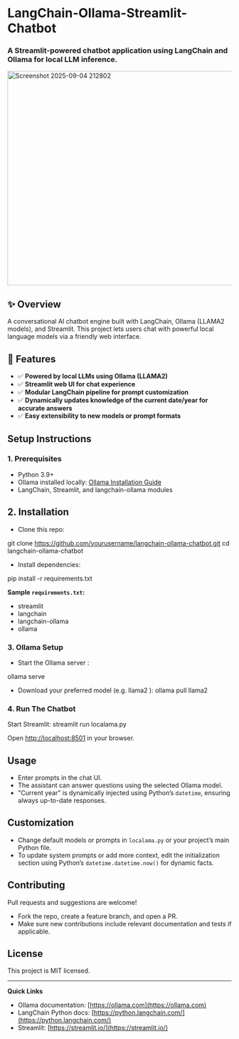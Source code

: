 # LangChain-Ollama-Streamlit-Chatbot

### A Streamlit-powered chatbot application using LangChain and Ollama for local LLM inference.

<img width="1133" height="481" alt="Screenshot 2025-09-04 212802" src="https://github.com/user-attachments/assets/6d888f3d-2fbd-4a0f-90a2-53a17a1e08e2" />

## ✨ Overview
   A conversational AI chatbot engine built with LangChain, Ollama (LLAMA2 models), and Streamlit. This project lets users chat with powerful local language models via a friendly web interface.

## 🌟 Features
- ✅ **Powered by local LLMs using Ollama (LLAMA2)**
- ✅ **Streamlit web UI for chat experience**
- ✅ **Modular LangChain pipeline for prompt customization**
- ✅ **Dynamically updates knowledge of the current date/year for accurate answers**
- ✅ **Easy extensibility to new models or prompt formats**

## Setup Instructions

### 1. Prerequisites

- Python 3.9+
- Ollama installed locally: [Ollama Installation Guide](https://ollama.com)
- LangChain, Streamlit, and langchain-ollama modules


## 2. Installation

- Clone this repo:

git clone https://github.com/yourusername/langchain-ollama-chatbot.git
cd langchain-ollama-chatbot

- Install dependencies:
  
pip install -r requirements.txt


**Sample `requirements.txt`:**


- streamlit
- langchain
- langchain-ollama
- ollama


### 3. Ollama Setup

- Start the Ollama server : 

ollama serve

- Download your preferred model (e.g. llama2 ): ollama pull llama2


### 4. Run The Chatbot

Start Streamlit: streamlit run localama.py

Open [http://localhost:8501](http://localhost:8501) in your browser.

## Usage

- Enter prompts in the chat UI.
- The assistant can answer questions using the selected Ollama model.
- "Current year" is dynamically injected using Python’s `datetime`, ensuring always up-to-date responses.

## Customization

- Change default models or prompts in `localama.py` or your project’s main Python file.
- To update system prompts or add more context, edit the initialization section using Python’s `datetime.datetime.now()` for dynamic facts.

## Contributing

Pull requests and suggestions are welcome!
- Fork the repo, create a feature branch, and open a PR.
- Make sure new contributions include relevant documentation and tests if applicable.

## License

This project is MIT licensed.

---

**Quick Links**  
- Ollama documentation: [https://ollama.com](https://ollama.com)  
- LangChain Python docs: [https://python.langchain.com/](https://python.langchain.com/)  
- Streamlit: [https://streamlit.io/](https://streamlit.io/)  



       















